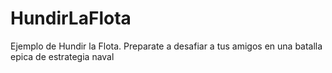 # HundirLaFlota
Ejemplo de Hundir la Flota. Preparate a desafiar a tus amigos en una batalla epica de estrategia naval
